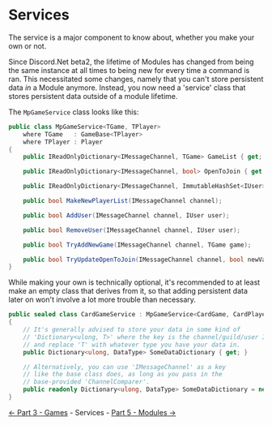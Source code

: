 ﻿Services
========

The service is a major component to know about, whether you make your own or not.

Since Discord.Net beta2, the lifetime of Modules has changed from being
the same instance at all times to being new for every time a command is ran.
This necessitated some changes, namely that you can't store persistent data *in*
a Module anymore. Instead, you now need a 'service' class that stores persistent data
outside of a module lifetime.

The `MpGameService` class looks like this:
```cs
public class MpGameService<TGame, TPlayer>
    where TGame   : GameBase<TPlayer>
    where TPlayer : Player
{
    public IReadOnlyDictionary<IMessageChannel, TGame> GameList { get; }

    public IReadOnlyDictionary<IMessageChannel, bool> OpenToJoin { get; }

    public IReadOnlyDictionary<IMessageChannel, ImmutableHashSet<IUser>> PlayerList { get; }

    public bool MakeNewPlayerList(IMessageChannel channel);

    public bool AddUser(IMessageChannel channel, IUser user);

    public bool RemoveUser(IMessageChannel channel, IUser user);

    public bool TryAddNewGame(IMessageChannel channel, TGame game);

    public bool TryUpdateOpenToJoin(IMessageChannel channel, bool newValue, bool comparisonValue);
}
```

While making your own is technically optional, it's recommended to at least make
an empty class that derives from it, so that adding persistent data later on
won't involve a lot more trouble than necessary.
```cs
public sealed class CardGameService : MpGameService<CardGame, CardPlayer>
{
    // It's generally advised to store your data in some kind of
    // 'Dictionary<ulong, T>' where the key is the channel/guild/user ID
    // and replace 'T' with whatever type you have your data in.
    public Dictionary<ulong, DataType> SomeDataDictionary { get; }

    // Alternatively, you can use 'IMessageChannel' as a key
    // like the base class does, as long as you pass in the
    // base-provided 'ChannelComparer'.
    public readonly Dictionary<ulong, DataType> SomeDataDictionary = new Dictionary<ulong, DataType>(ChannelComparer);
}
```

[<- Part 3 - Games](3-Games.md) - Services - [Part 5 - Modules ->](5-Modules.md)
